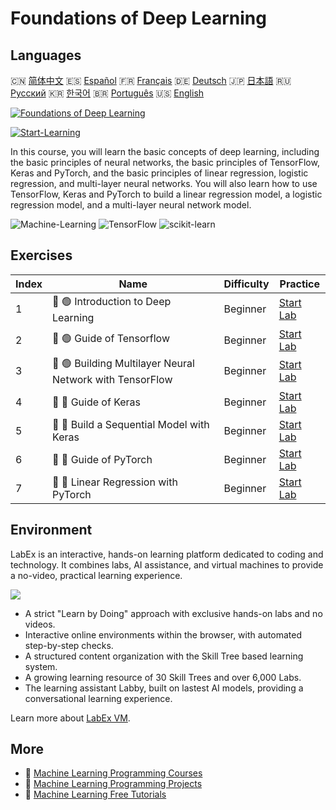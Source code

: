 # Foundations of Deep Learning

## Languages

🇨🇳 [简体中文](README_zh.md) 🇪🇸 [Español](README_es.md) 🇫🇷 [Français](README_fr.md) 🇩🇪 [Deutsch](README_de.md) 🇯🇵 [日本語](README_ja.md) 🇷🇺 [Русский](README_ru.md) 🇰🇷 [한국어](README_ko.md) 🇧🇷 [Português](README_pt.md) 🇺🇸 [English](README.md) 

[![Foundations of Deep Learning](https://cover-creator.labex.io/foundations-of-deep-learning.png)](https://labex.io/courses/foundations-of-deep-learning)

[![Start-Learning](https://img.shields.io/badge/Start-Learning-whitesmoke?style=for-the-badge)](https://labex.io/courses/foundations-of-deep-learning)

In this course, you will learn the basic concepts of deep learning, including the basic principles of neural networks, the basic principles of TensorFlow, Keras and PyTorch, and the basic principles of linear regression, logistic regression, and multi-layer neural networks. You will also learn how to use TensorFlow, Keras and PyTorch to build a linear regression model, a logistic regression model, and a multi-layer neural network model.

![Machine-Learning](https://img.shields.io/badge/Machine-Learning-whitesmoke?style=for-the-badge&logo=machine-learning)
![TensorFlow](https://img.shields.io/badge/TensorFlow-whitesmoke?style=for-the-badge&logo=tensorflow)
![scikit-learn](https://img.shields.io/badge/scikit-learn-whitesmoke?style=for-the-badge&logo=scikit-learn)


## Exercises

|   Index | Name                                                     | Difficulty   | Practice                                                                                                                  |
|---------|----------------------------------------------------------|--------------|---------------------------------------------------------------------------------------------------------------------------|
|       1 | 📖 🟢 Introduction to Deep Learning                      | Beginner     | <a target='_blank' href='https://labex.io/labs/ml-introduction-to-deep-learning-20790'>Start Lab</a>                      |
|       2 | 📖 🟢 Guide of Tensorflow                                | Beginner     | <a target='_blank' href='https://labex.io/labs/ml-guide-of-tensorflow-20777'>Start Lab</a>                                |
|       3 | 📖 🟢 Building Multilayer Neural Network with TensorFlow | Beginner     | <a target='_blank' href='https://labex.io/labs/ml-building-multilayer-neural-network-with-tensorflow-20750'>Start Lab</a> |
|       4 | 📖 🔵 Guide of Keras                                     | Beginner     | <a target='_blank' href='https://labex.io/labs/ml-guide-of-keras-20775'>Start Lab</a>                                     |
|       5 | 📖 🔵 Build a Sequential Model with Keras                | Beginner     | <a target='_blank' href='https://labex.io/labs/ml-build-a-sequential-model-with-keras-20751'>Start Lab</a>                |
|       6 | 📖 🔵 Guide of PyTorch                                   | Beginner     | <a target='_blank' href='https://labex.io/labs/ml-guide-of-pytorch-20776'>Start Lab</a>                                   |
|       7 | 📖 🔵 Linear Regression with PyTorch                     | Beginner     | <a target='_blank' href='https://labex.io/labs/ml-linear-regression-with-pytorch-20798'>Start Lab</a>                     |

## Environment

LabEx is an interactive, hands-on learning platform dedicated to coding and technology. It combines labs, AI assistance, and virtual machines to provide a no-video, practical learning experience.

![](https://tutorial-screenshot.getvm.io/images/vm-1725247253.png)

- A strict "Learn by Doing" approach with exclusive hands-on labs and no videos.
- Interactive online environments within the browser, with automated step-by-step checks.
- A structured content organization with the Skill Tree based learning system.
- A growing learning resource of 30 Skill Trees and over 6,000 Labs.
- The learning assistant Labby, built on lastest AI models, providing a conversational learning experience.

Learn more about [LabEx VM](https://support.labex.io/using-labex/virtual-machine).

## More

- 🔗 [Machine Learning Programming Courses](https://github.com/labex-labs/awesome-programming-courses)
- 🔗 [Machine Learning Programming Projects](https://github.com/labex-labs/awesome-programming-projects)
- 🔗 [Machine Learning Free Tutorials](https://github.com/labex-labs/ml-free-tutorials)

